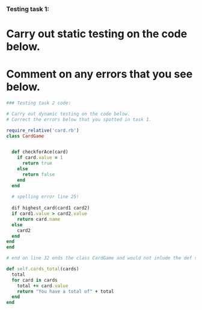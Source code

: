 ### Testing task 1:

# Carry out static testing on the code below.
# Comment on any errors that you see below.
```ruby
### Testing task 2 code:

# Carry out dynamic testing on the code below.
# Correct the errors below that you spotted in task 1.

require_relative('card.rb')
class CardGame


  def checkforAce(card)
    if card.value = 1
      return true
    else
      return false
    end
  end
  
  # spelling error line 25!
  
  dif highest_card(card1 card2)
  if card1.value > card2.value
    return card.name
  else
    card2
  end
end
end

# end on line 32 ends the class CardGame and would not inlude the def self.cards_total in the class.

def self.cards_total(cards)
  total
  for card in cards
    total += card.value
    return "You have a total of" + total
  end
end


```
